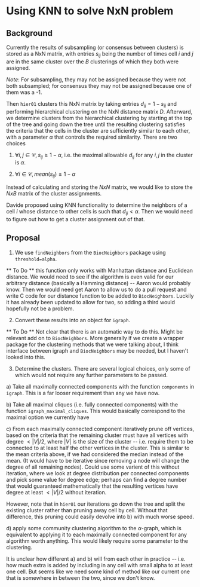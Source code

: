 # Using KNN to solve NxN problem

## Background

Currently the results of subsampling (or consensus between clusters) is stored as a NxN matrix, with entries $s_{ij}$ being the number of times cell $i$ and $j$ are in the same cluster over the $B$ clusterings of which they both were assigned. 

*Note*: For subsampling, they may not be assigned because they were not both subsampled; for consensus they may not be assigned because one of them was a -1. 

Then `hier01` clusters this NxN matrix by taking entries $d_{ij}=1-s_{ij}$ and performing hierarchical clustering on the NxN distance matrix $D$. Afterward, we determine clusters from the hierarchical clustering by starting at the top of the tree and going down the tree until the resulting clustering satisfies the criteria that the cells in the cluster are sufficiently similar to each other, with a parameter $\alpha$ that controls the required similarity. There are two choices

1) $\forall i,j \in \mathcal{C}, s_{ij} \geq 1-\alpha$, i.e. the maximal allowable $d_{ij}$ for any $i,j$ in the cluster is $\alpha$. 

2) $\forall i \in \mathcal{C}, mean(s_{ij}) \geq 1-\alpha$

Instead of calculating and storing the $NxN$ matrix, we would like to store the $NxB$ matrix of the cluster assignments. 

Davide proposed using KNN functionality to determine the neighbors of a cell $i$ whose distance to other cells is such that $d_{ij}<\alpha$. Then we would need to figure out how to get a cluster assignment out of that.  

## Proposal

1) We use `findNeighbors` from the `BiocNeighbors` package using `threshold=alpha`. 

** To Do ** this function only works with Manhattan distance and Euclidean distance. We would need to see if the algorithm is even valid for our arbitrary distance (basically a Hamming distance) -- Aaron would probably know. Then we would need get Aaron to allow us to do a pull request and write C code for our distance function to be added to `BiocNeighbors`. Luckily it has already been updated to allow for two, so adding a third would hopefully not be a problem.

2) Convert these results into an object for `igraph`. 

** To Do ** Not clear that there is an automatic way to do this. Might be relevant add on to `BiocNeighbors`. More generally if we create a wrapper package for the clustering methods that we were talking about, I think interface between igraph and `BiocNeighbors` may be needed, but I haven't looked into this. 

3) Determine the clusters. There are several logical choices, only some of which would not require any further parameters to be passed.

 a) Take all maximally connected components with the function `components` in `igraph`. This is a far looser requirement than any we have now.
  
  b) Take all maximal cliques (i.e. fully connected components) with the function `igraph_maximal_cliques`. This would basically correspond to the maximal option we currently have
  
  c) From each maximally connected component iteratively prune off vertices, based on the criteria that the remaining cluster must have all vertices with degree $< |V|/2$, where $|V|$ is the size of the cluster -- i.e. require them to be connected to at least half the other vertices in the cluster. This is similar to the mean criteria above, if we had considered the median instead of the mean. (It would have to be iterative since removing a node will change the degree of all remaining nodes). Could use some varient of this without iteration, where we look at degree distribution per connected components and pick some value for degree edge; perhaps can find a degree number that would guaranteed mathematically that the resulting vertices have degree at least $<|V|/2$ without iteration. 
  
  However, note that in `hier01` our iterations go down the tree and split the existing cluster rather than pruning away cell by cell. Without that difference, this pruning could easily devolve into b) with much worse speed. 
  
  d) apply some community clustering algorithm to the $\alpha$-graph, which is equivalent to applying it to each maximally connected component for any algorithm worth anything. This would likely require some parameter to the clustering. 
  
It is unclear how different a) and b) will from each other in practice -- i.e. how much extra is added by including in any cell with small alpha to at least one cell. But seems like we need some kind of method like our current one that is somewhere in between the two, since we don't know.
  
  
  